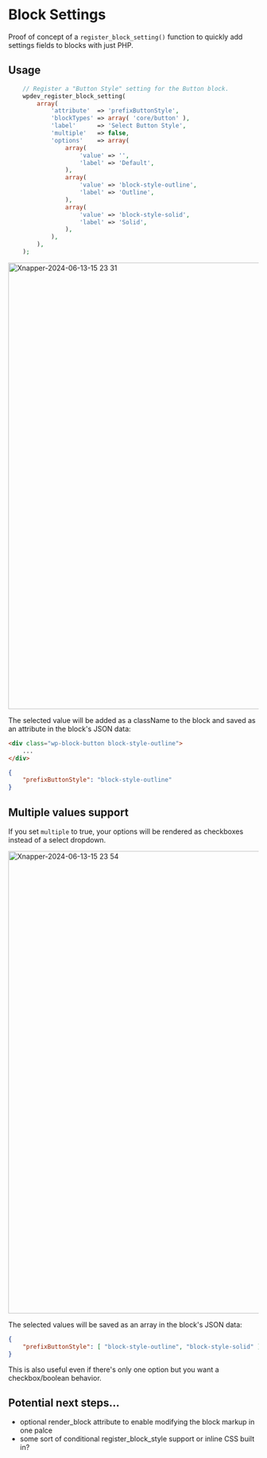 # Block Settings

Proof of concept of a `register_block_setting()` function to quickly add settings fields to blocks with just PHP.

## Usage

```php
	// Register a "Button Style" setting for the Button block.
	wpdev_register_block_setting(
		array(
			'attribute'  => 'prefixButtonStyle',
			'blockTypes' => array( 'core/button' ),
			'label'      => 'Select Button Style',
			'multiple'   => false,
			'options'    => array(
				array(
					'value' => '',
					'label' => 'Default',
				),
				array(
					'value' => 'block-style-outline',
					'label' => 'Outline',
				),
				array(
					'value' => 'block-style-solid',
					'label' => 'Solid',
				),
			),
		),
	);
```
<img width="896" alt="Xnapper-2024-06-13-15 23 31" src="https://github.com/bacoords/block-settings/assets/6867360/5cdc6a92-4382-4c76-b132-5bf81bb8916d">

The selected value will be added as a className to the block and saved as an attribute in the block's JSON data:

```html
<div class="wp-block-button block-style-outline">
	...
</div>
```

```json
{
	"prefixButtonStyle": "block-style-outline"
}
```

## Multiple values support

If you set `multiple` to true, your options will be rendered as checkboxes instead of a select dropdown. 

<img width="928" alt="Xnapper-2024-06-13-15 23 54" src="https://github.com/bacoords/block-settings/assets/6867360/091a6089-a5a5-4e3e-bba1-55179872c668">

The selected values will be saved as an array in the block's JSON data:

```json
{
	"prefixButtonStyle": [ "block-style-outline", "block-style-solid" ]
}
```

This is also useful even if there's only one option but you want a checkbox/boolean behavior.


## Potential next steps...
- optional render_block attribute to enable modifying the block markup in one palce
- some sort of conditional register_block_style support or inline CSS built in?
